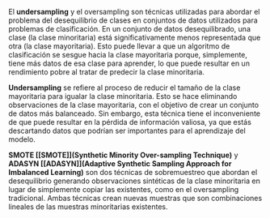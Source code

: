 El **undersampling** y el oversampling son técnicas utilizadas para abordar el problema del desequilibrio de clases en conjuntos de datos utilizados para problemas de clasificación. En un conjunto de datos desequilibrado, una clase (la clase minoritaria) está significativamente menos representada que otra (la clase mayoritaria). Esto puede llevar a que un algoritmo de clasificación se sesgue hacia la clase mayoritaria porque, simplemente, tiene más datos de esa clase para aprender, lo que puede resultar en un rendimiento pobre al tratar de predecir la clase minoritaria.

**Undersampling** se refiere al proceso de reducir el tamaño de la clase mayoritaria para igualar la clase minoritaria. Esto se hace eliminando observaciones de la clase mayoritaria, con el objetivo de crear un conjunto de datos más balanceado. Sin embargo, esta técnica tiene el inconveniente de que puede resultar en la pérdida de información valiosa, ya que estás descartando datos que podrían ser importantes para el aprendizaje del modelo.

**SMOTE [[SMOTE]](Synthetic Minority Over-sampling Technique)** y **ADASYN [[ADASYN]](Adaptive Synthetic Sampling Approach for Imbalanced Learning)** son dos técnicas de sobremuestreo que abordan el desequilibrio generando observaciones sintéticas de la clase minoritaria en lugar de simplemente copiar las existentes, como en el oversampling tradicional. Ambas técnicas crean nuevas muestras que son combinaciones lineales de las muestras minoritarias existentes.